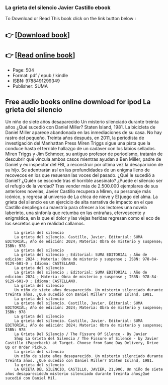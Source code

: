 ### La grieta del silencio Javier Castillo ebook

To Download or Read This book click on the link button below :

## 👉  [**[Download book](http://get-pdfs.com/download.php?group=book&from=github.com&id=706802&lnk=1066 "Download book")**]

## 👉  [**[Read online book](http://get-pdfs.com/download.php?group=book&from=github.com&id=706802&lnk=1066 "Read online book")**]


* Page: 504
* Format: pdf / epub / kindle
* ISBN: 9788491299349
* Publisher: SUMA



## Free audio books online download for ipod La grieta del silencio



Un niño de siete años desaparecido Un misterio silenciado durante treinta años ¿Qué sucedió con Daniel Miller? Staten Island, 1981. La bicicleta de Daniel Miller aparece abandonada en las inmediaciones de su casa. No hay rastro del pequeño. Treinta años después, en 2011, la periodista de investigación del Manhattan Press Miren Triggs sigue una pista que la conduce hasta el terrible hallazgo de un cadáver con los labios sellados. Miren Triggs y Jim Schmoer, su antiguo profesor de periodismo, tratarán de descubrir qué vincula ambos casos mientras ayudan a Ben Miller, padre de Daniel y ex inspector del FBI, a reconstruir por última vez la desaparición de su hijo. Se adentrarán así en las profundidades de un enigma lleno de recovecos en los que resuenan las voces del pasado. ¿Qué le sucedió a Daniel? ¿Quién se esconde tras el horrible asesinato? ¿Puede el silencio ser el refugio de la verdad? Tras vender más de 2.500.000 ejemplares de sus anteriores novelas, Javier Castillo recupera a Miren, su personaje más icónico, y regresa al universo de La chica de nieve y El juego del alma. La grieta del silencio es un ejercicio de alta narrativa de impacto en el que Castillo despliega su maestría para ofrecer a los lectores una novela laberinto, una sinfonía que retumba en las entrañas, efervescente y enigmática, en la que el dolor y las viejas heridas regresan como el eco de los secretos que en realidad callamos.


        La grieta del silencio
        La grieta del silencio. Castillo, Javier. Editorial: SUMA EDITORIAL; Año de edición: 2024; Materia: Obra de misterio y suspense; ISBN: 978 
        La grieta del silencio
        La grieta del silencio ; Editorial: SUMA EDITORIAL ; Año de edición: 2024 ; Materia: Obra de misterio y suspense ; ISBN: 978-84-9129-601-0 ; Idioma: CASTELLANO.
        La grieta del silencio
        La grieta del silencio ; Editorial: SUMA EDITORIAL ; Año de edición: 2024 ; Materia: Obra de misterio y suspense ; ISBN: 978-84-9129-601-0 ; Idioma: CASTELLANO.
        La grieta del silencio
        Un niño de siete años desaparecido. Un misterio silenciado durante treinta años. ¿Qué sucedió con Daniel Miller? Staten Island, 1981.
        La grieta del silencio
        La grieta del silencio. Castillo, Javier. Editorial: SUMA EDITORIAL; Año de edición: 2024; Materia: Obra de misterio y suspense; ISBN: 978 
        La grieta del silencio
        La grieta del silencio. Castillo, Javier. Editorial: SUMA EDITORIAL; Año de edición: 2024; Materia: Obra de misterio y suspense; ISBN: 978 
        La Grieta Del Silencio / The Fissure Of Silence - By Javier
        Shop La Grieta del Silencio / The Fissure of Silence - by Javier Castillo (Paperback) at Target. Choose from Same Day Delivery, Drive Up or Order Pickup.
        La grieta del silencio
        Un niño de siete años desaparecido. Un misterio silenciado durante treinta años. ¿Qué sucedió con Daniel Miller? Staten Island, 1981.
        la grieta del silencio
        LA GRIETA DEL SILENCIO, CASTILLO, JAVIER, 21,90€. Un niño de siete años desaparecidoUn misterio silenciado durante treinta años¿Qué sucedió con Daniel Mil.
    




